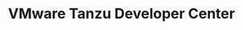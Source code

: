 ---
title: "VMware Tanzu Developer Center"
linkTitle: "VMware Tanzu Developer Center"
description: "VMware Tanzu Developer Center provides Platform engineers, automation experts, and developers with resources from our community. Our developer advocates are here to share their expertise so you can discover best practices, learn new technologies and stay up to date with the latest tools."
tagline: "Learn from the Experts"
featured: 
- {"section": "guide", "name": "spring-webclient-gs"}
- {"section": "tv", "name": "enlightning"}
- {"section": "blog", "name": "circuit-breaker-pattern-c-sharp"}
expertise:
- {"section": "guide", "page": "spring-webclient-gs"}
- {"section": "guide", "page": "spring-webclient-gs"}
- {"section": "guide", "page": "spring-webclient-gs"}
---